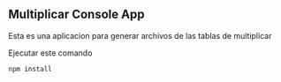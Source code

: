 

## Multiplicar Console App

Esta es una aplicacion para generar archivos de las tablas de multiplicar

Ejecutar este comando

```
npm install
```
